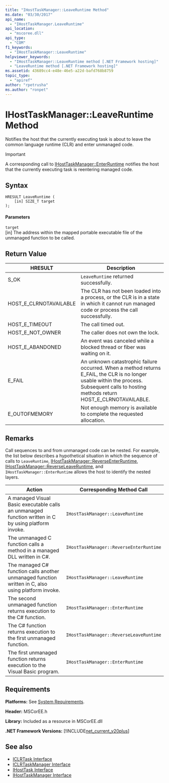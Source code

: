 ```yaml
---
title: "IHostTaskManager::LeaveRuntime Method"
ms.date: "03/30/2017"
api_name: 
  - "IHostTaskManager.LeaveRuntime"
api_location: 
  - "mscoree.dll"
api_type: 
  - "COM"
f1_keywords: 
  - "IHostTaskManager::LeaveRuntime"
helpviewer_keywords: 
  - "IHostTaskManager::LeaveRuntime method [.NET Framework hosting]"
  - "LeaveRuntime method [.NET Framework hosting]"
ms.assetid: 43689cc4-e48e-46e5-a22d-bafd768b8759
topic_type: 
  - "apiref"
author: "rpetrusha"
ms.author: "ronpet"
---
```

# IHostTaskManager::LeaveRuntime Method
Notifies the host that the currently executing task is about to leave the common language runtime (CLR) and enter unmanaged code.  
  
> [!IMPORTANT]
>  A corresponding call to [IHostTaskManager::EnterRuntime](../../../../docs/framework/unmanaged-api/hosting/ihosttaskmanager-enterruntime-method.md) notifies the host that the currently executing task is reentering managed code.  
  
## Syntax  
  
```  
HRESULT LeaveRuntime (  
    [in] SIZE_T target  
);  
```  
  
#### Parameters  
 `target`  
 [in] The address within the mapped portable executable file of the unmanaged function to be called.  
  
## Return Value  
  
|HRESULT|Description|  
|-------------|-----------------|  
|S_OK|`LeaveRuntime` returned successfully.|  
|HOST_E_CLRNOTAVAILABLE|The CLR has not been loaded into a process, or the CLR is in a state in which it cannot run managed code or process the call successfully.|  
|HOST_E_TIMEOUT|The call timed out.|  
|HOST_E_NOT_OWNER|The caller does not own the lock.|  
|HOST_E_ABANDONED|An event was canceled while a blocked thread or fiber was waiting on it.|  
|E_FAIL|An unknown catastrophic failure occurred. When a method returns E_FAIL, the CLR is no longer usable within the process. Subsequent calls to hosting methods return HOST_E_CLRNOTAVAILABLE.|  
|E_OUTOFMEMORY|Not enough memory is available to complete the requested allocation.|  
  
## Remarks  
 Call sequences to and from unmanaged code can be nested. For example, the list below describes a hypothetical situation in which the sequence of calls to `LeaveRuntime`, [IHostTaskManager::ReverseEnterRuntime](../../../../docs/framework/unmanaged-api/hosting/ihosttaskmanager-reverseenterruntime-method.md), [IHostTaskManager::ReverseLeaveRuntime](../../../../docs/framework/unmanaged-api/hosting/ihosttaskmanager-reverseleaveruntime-method.md), and `IHostTaskManager::EnterRuntime` allows the host to identify the nested layers.  
  
|Action|Corresponding Method Call|  
|------------|-------------------------------|  
|A managed Visual Basic executable calls an unmanaged function written in C by using platform invoke.|`IHostTaskManager::LeaveRuntime`|  
|The unmanaged C function calls a method in a managed DLL written in C#.|`IHostTaskManager::ReverseEnterRuntime`|  
|The managed C# function calls another unmanaged function written in C, also using platform invoke.|`IHostTaskManager::LeaveRuntime`|  
|The second unmanaged function returns execution to the C# function.|`IHostTaskManager::EnterRuntime`|  
|The C# function returns execution to the first unmanaged function.|`IHostTaskManager::ReverseLeaveRuntime`|  
|The first unmanaged function returns execution to the Visual Basic program.|`IHostTaskManager::EnterRuntime`|  
  
## Requirements  
 **Platforms:** See [System Requirements](../../../../docs/framework/get-started/system-requirements.md).  
  
 **Header:** MSCorEE.h  
  
 **Library:** Included as a resource in MSCorEE.dll  
  
 **.NET Framework Versions:** [!INCLUDE[net_current_v20plus](../../../../includes/net-current-v20plus-md.md)]  
  
## See also
- [ICLRTask Interface](../../../../docs/framework/unmanaged-api/hosting/iclrtask-interface.md)
- [ICLRTaskManager Interface](../../../../docs/framework/unmanaged-api/hosting/iclrtaskmanager-interface.md)
- [IHostTask Interface](../../../../docs/framework/unmanaged-api/hosting/ihosttask-interface.md)
- [IHostTaskManager Interface](../../../../docs/framework/unmanaged-api/hosting/ihosttaskmanager-interface.md)
